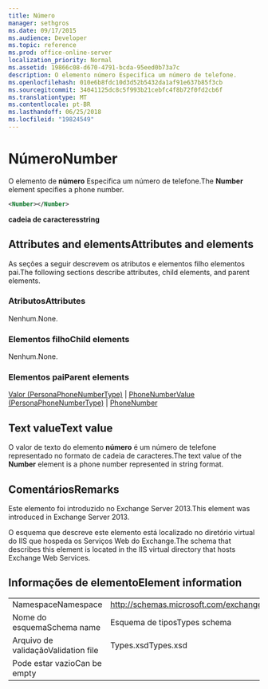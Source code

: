 ```yaml
---
title: Número
manager: sethgros
ms.date: 09/17/2015
ms.audience: Developer
ms.topic: reference
ms.prod: office-online-server
localization_priority: Normal
ms.assetid: 19866c08-d670-4791-bcda-95eed0b73a7c
description: O elemento número Especifica um número de telefone.
ms.openlocfilehash: 010e6b8fdc10d3d52b5432da1af91e637b85f3cb
ms.sourcegitcommit: 34041125dc8c5f993b21cebfc4f8b72f0fd2cb6f
ms.translationtype: MT
ms.contentlocale: pt-BR
ms.lasthandoff: 06/25/2018
ms.locfileid: "19824549"
---
```

# <a name="number"></a><span data-ttu-id="ffdc0-103">Número</span><span class="sxs-lookup"><span data-stu-id="ffdc0-103">Number</span></span>

<span data-ttu-id="ffdc0-104">O elemento de **número** Especifica um número de telefone.</span><span class="sxs-lookup"><span data-stu-id="ffdc0-104">The **Number** element specifies a phone number.</span></span> 
  
```XML
<Number></Number>
```

 <span data-ttu-id="ffdc0-105">**cadeia de caracteres**</span><span class="sxs-lookup"><span data-stu-id="ffdc0-105">**string**</span></span>
## <a name="attributes-and-elements"></a><span data-ttu-id="ffdc0-106">Attributes and elements</span><span class="sxs-lookup"><span data-stu-id="ffdc0-106">Attributes and elements</span></span>

<span data-ttu-id="ffdc0-107">As seções a seguir descrevem os atributos e elementos filho elementos pai.</span><span class="sxs-lookup"><span data-stu-id="ffdc0-107">The following sections describe attributes, child elements, and parent elements.</span></span>
  
### <a name="attributes"></a><span data-ttu-id="ffdc0-108">Atributos</span><span class="sxs-lookup"><span data-stu-id="ffdc0-108">Attributes</span></span>

<span data-ttu-id="ffdc0-109">Nenhum.</span><span class="sxs-lookup"><span data-stu-id="ffdc0-109">None.</span></span>
  
### <a name="child-elements"></a><span data-ttu-id="ffdc0-110">Elementos filho</span><span class="sxs-lookup"><span data-stu-id="ffdc0-110">Child elements</span></span>

<span data-ttu-id="ffdc0-111">Nenhum.</span><span class="sxs-lookup"><span data-stu-id="ffdc0-111">None.</span></span>
  
### <a name="parent-elements"></a><span data-ttu-id="ffdc0-112">Elementos pai</span><span class="sxs-lookup"><span data-stu-id="ffdc0-112">Parent elements</span></span>

<span data-ttu-id="ffdc0-113">[Valor (PersonaPhoneNumberType)](value-personaphonenumbertype.md) | [PhoneNumber](phonenumber.md)</span><span class="sxs-lookup"><span data-stu-id="ffdc0-113">[Value (PersonaPhoneNumberType)](value-personaphonenumbertype.md) | [PhoneNumber](phonenumber.md)</span></span>
  
## <a name="text-value"></a><span data-ttu-id="ffdc0-114">Text value</span><span class="sxs-lookup"><span data-stu-id="ffdc0-114">Text value</span></span>

<span data-ttu-id="ffdc0-115">O valor de texto do elemento **número** é um número de telefone representado no formato de cadeia de caracteres.</span><span class="sxs-lookup"><span data-stu-id="ffdc0-115">The text value of the **Number** element is a phone number represented in string format.</span></span> 
  
## <a name="remarks"></a><span data-ttu-id="ffdc0-116">Comentários</span><span class="sxs-lookup"><span data-stu-id="ffdc0-116">Remarks</span></span>

<span data-ttu-id="ffdc0-117">Este elemento foi introduzido no Exchange Server 2013.</span><span class="sxs-lookup"><span data-stu-id="ffdc0-117">This element was introduced in Exchange Server 2013.</span></span>
  
<span data-ttu-id="ffdc0-118">O esquema que descreve este elemento está localizado no diretório virtual do IIS que hospeda os Serviços Web do Exchange.</span><span class="sxs-lookup"><span data-stu-id="ffdc0-118">The schema that describes this element is located in the IIS virtual directory that hosts Exchange Web Services.</span></span>
  
## <a name="element-information"></a><span data-ttu-id="ffdc0-119">Informações de elemento</span><span class="sxs-lookup"><span data-stu-id="ffdc0-119">Element information</span></span>

|||
|:-----|:-----|
|<span data-ttu-id="ffdc0-120">Namespace</span><span class="sxs-lookup"><span data-stu-id="ffdc0-120">Namespace</span></span>  <br/> |http://schemas.microsoft.com/exchange/services/2006/types  <br/> |
|<span data-ttu-id="ffdc0-121">Nome do esquema</span><span class="sxs-lookup"><span data-stu-id="ffdc0-121">Schema name</span></span>  <br/> |<span data-ttu-id="ffdc0-122">Esquema de tipos</span><span class="sxs-lookup"><span data-stu-id="ffdc0-122">Types schema</span></span>  <br/> |
|<span data-ttu-id="ffdc0-123">Arquivo de validação</span><span class="sxs-lookup"><span data-stu-id="ffdc0-123">Validation file</span></span>  <br/> |<span data-ttu-id="ffdc0-124">Types.xsd</span><span class="sxs-lookup"><span data-stu-id="ffdc0-124">Types.xsd</span></span>  <br/> |
|<span data-ttu-id="ffdc0-125">Pode estar vazio</span><span class="sxs-lookup"><span data-stu-id="ffdc0-125">Can be empty</span></span>  <br/> ||
   

